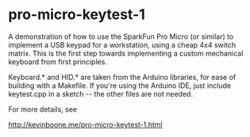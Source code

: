 # pro-micro-keytest-1

A demonstration of how to use the SparkFun Pro Micro (or similar) 
to implement a USB keypad for a workstation, using a cheap 4x4 
switch matrix. This is the first step towards implementing a 
custom mechanical keyboard from first principles.

Keyboard.\* and HID.\* are taken from the Arduino libraries, for ease of
building with a Makefile. If you're using the Arduino IDE, just include
keytest.cpp in a sketch -- the other files are not needed.

For more details, see

http://kevinboone.me/pro-micro-keytest-1.html

